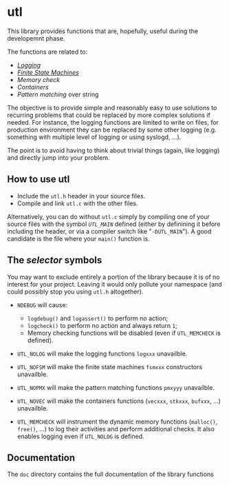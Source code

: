 # utl

This library provides functions that are, hopefully, useful during
the developemnt phase. 

The functions are related to:

 - [*Logging*](#logging)
 - [*Finite State Machines*](#finite-state-machines)
 - *Memory check*
 - *Containers*
 - *Pattern matching* over string

The objective is to provide simple and reasonably
easy to use solutions to recurring problems that could be replaced
by more complex solutions if needed. For instance, the logging
functions are limited to write on files, for production environment
they can be replaced by some other logging (e.g. something with
multiple level of logging or using syslogd, ...).

The point is to avoid having to think about trivial things (again, like
logging) and directly jump into your problem. 
 
 
## How to use utl

 - Include the `utl.h` header in your source files.
 - Compile and link `utl.c` with the other files.

Alternatively, you can do without `utl.c` simply by
compiling one of your source files with the 
symbol *`UTL_MAIN`* defined (either by definining it 
before including the header, or via a compiler switch
like "`-DUTL_MAIN`"). A good candidate is the
file where your `main()` function is.

## The *selector* symbols

You may want to exclude entirely a portion of the library because
it is of no interest for your project. Leaving it would only 
pollute your namespace (and could possibly stop you using
`utl.h` altogether).

 - `NDEBUG` will cause:
   - `logdebug()` and `logassert()` to perform no action;
   - `logcheck()` to perform no action and always return `1`;
   - Memory checking functions will be disabled (even if `UTL_MEMCHECK`
     is defined).

 - `UTL_NOLOG` will make the logging functions `logxxx` unavailble.
 
 - `UTL_NOFSM` will make the finite state machines `fsmxxx` constructors unavailble.
 
 - `UTL_NOPMX` will make the pattern matching functions `pmxyyy` unavailble.
 
 - `UTL_NOVEC` will make the containers functions (`vecxxx`, `stkxxx`, `bufxxx`, ...) unavailble.

 - `UTL_MEMCHECK` will instrument the dynamic memory functions (`malloc()`, `free()`, ...) 
   to log their activities and perform additional checks. It also enables logging
   even if `UTL_NOLOG` is defined.

## Documentation
  The `doc` directory contains the full documentation of the library functions